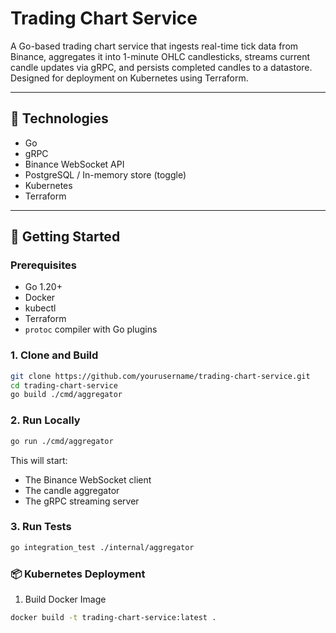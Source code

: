 # Trading Chart Service

A Go-based trading chart service that ingests real-time tick data from Binance, aggregates it into 1-minute OHLC candlesticks, streams current candle updates via gRPC, and persists completed candles to a datastore. Designed for deployment on Kubernetes using Terraform.

---

## 🔧 Technologies

- Go
- gRPC
- Binance WebSocket API
- PostgreSQL / In-memory store (toggle)
- Kubernetes
- Terraform

---

## 🚀 Getting Started

### Prerequisites

- Go 1.20+
- Docker
- kubectl
- Terraform
- `protoc` compiler with Go plugins

### 1. Clone and Build

```bash
git clone https://github.com/yourusername/trading-chart-service.git
cd trading-chart-service
go build ./cmd/aggregator
```

### 2. Run Locally
```bash
go run ./cmd/aggregator
```

This will start:
- The Binance WebSocket client
- The candle aggregator
- The gRPC streaming server

### 3. Run Tests
```bash
go integration_test ./internal/aggregator
```

### 📦 Kubernetes Deployment

1. Build Docker Image

```bash
docker build -t trading-chart-service:latest .
```
